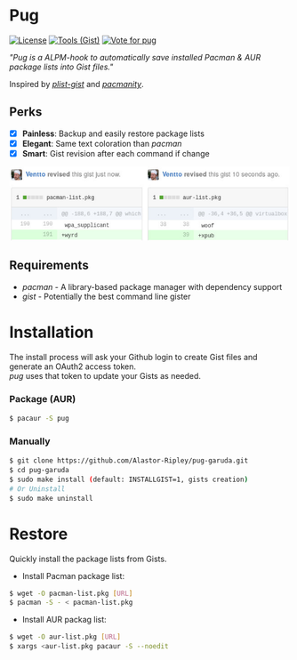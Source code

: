 Pug
===

[![License](https://img.shields.io/badge/license-MIT-blue.svg?style=flat)](https://github.com/Ventto/xpub/blob/master/LICENSE)
[![Tools (Gist)](https://img.shields.io/badge/powered_by-Gist-brightgreen.svg)](https://github.com/defunkt/gist)
[![Vote for pug](https://img.shields.io/badge/AUR-Vote_for-yellow.svg)](https://aur.archlinux.org/packages/pug/)

*"Pug is a ALPM-hook to automatically save installed Pacman & AUR package lists into Gist files."*

Inspired by [*plist-gist*](https://github.com/DerekTBrown/plist-gist) and [*pacmanity*](https://github.com/alexchernokun/pacmanity).

## Perks

* [x] **Painless**: Backup and easily restore package lists
* [x] **Elegant**: Same text coloration than *pacman*
* [x] **Smart**: Gist revision after each command if change

![Gist revisions](doc/revisions.jpg)

## Requirements

* *pacman* - A library-based package manager with dependency support
* *gist* - Potentially the best command line gister

# Installation

The install process will ask your Github login to create Gist files and
generate an OAuth2 access token.<br/>
*pug* uses that token to update your Gists as needed.

### Package (AUR)

```bash
$ pacaur -S pug
```

### Manually

```bash
$ git clone https://github.com/Alastor-Ripley/pug-garuda.git
$ cd pug-garuda
$ sudo make install (default: INSTALLGIST=1, gists creation)
# Or Uninstall
$ sudo make uninstall
```

# Restore

Quickly install the package lists from Gists.

* Install Pacman package list:

```bash
$ wget -O pacman-list.pkg [URL]
$ pacman -S - < pacman-list.pkg
```

* Install AUR packag list:

```bash
$ wget -O aur-list.pkg [URL]
$ xargs <aur-list.pkg pacaur -S --noedit
```
